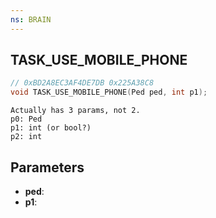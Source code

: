 ```yaml
---
ns: BRAIN
---
```

## TASK_USE_MOBILE_PHONE

```c
// 0xBD2A8EC3AF4DE7DB 0x225A38C8
void TASK_USE_MOBILE_PHONE(Ped ped, int p1);
```

```
Actually has 3 params, not 2.  
p0: Ped  
p1: int (or bool?)  
p2: int  
```

## Parameters
* **ped**: 
* **p1**: 

